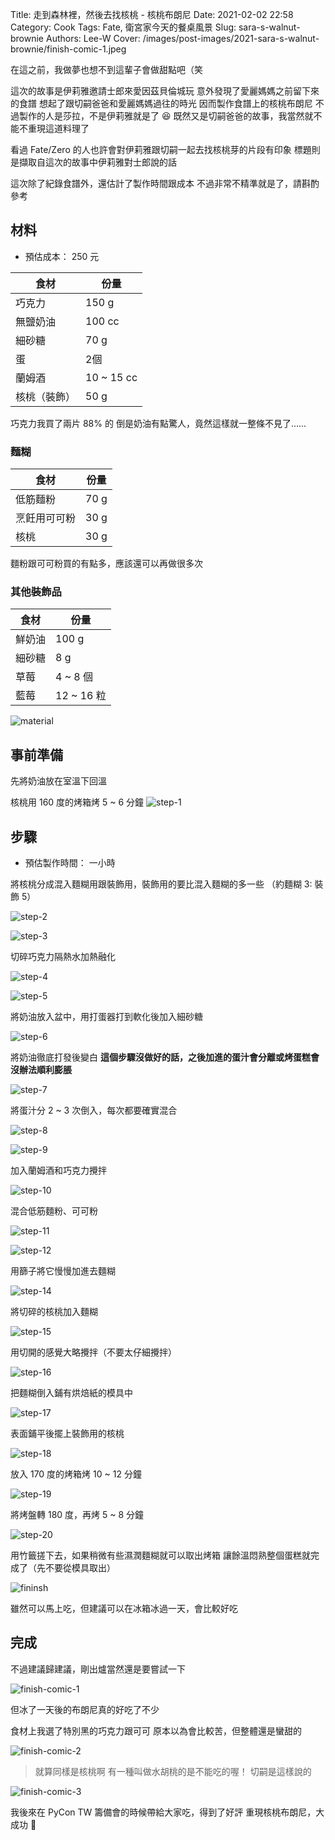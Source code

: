 Title: 走到森林裡，然後去找核桃 - 核桃布朗尼
Date: 2021-02-02 22:58
Category: Cook
Tags: Fate, 衛宮家今天的餐桌風景
Slug: sara-s-walnut-brownie
Authors: Lee-W
Cover: /images/post-images/2021-sara-s-walnut-brownie/finish-comic-1.jpeg

在這之前，我做夢也想不到這輩子會做甜點吧（笑

<!--more-->

這次的故事是伊莉雅邀請士郎來愛因茲貝倫城玩
意外發現了愛麗媽媽之前留下來的食譜
想起了跟切嗣爸爸和愛麗媽媽過往的時光
因而製作食譜上的核桃布朗尼
不過製作的人是莎拉，不是伊莉雅就是了 😆
既然又是切嗣爸爸的故事，我當然就不能不重現這道料理了

看過 Fate/Zero 的人也許會對伊莉雅跟切嗣一起去找核桃芽的片段有印象
標題則是擷取自這次的故事中伊莉雅對士郎說的話

這次除了紀錄食譜外，還估計了製作時間跟成本
不過非常不精準就是了，請斟酌參考

## 材料
* 預估成本： 250 元

| 食材 | 份量 |
|---|---|
| 巧克力 | 150 g |
| 無鹽奶油 | 100 cc |
| 細砂糖 | 70 g|
| 蛋 | 2個 |
| 蘭姆酒 | 10 ~ 15 cc |
| 核桃（裝飾）| 50 g |

巧克力我買了兩片 88% 的
倒是奶油有點驚人，竟然這樣就一整條不見了......

### 麵糊
| 食材 | 份量 |
| --- | --- |
| 低筋麵粉 | 70 g |
| 烹飪用可可粉 | 30 g |
| 核桃 | 30 g |

麵粉跟可可粉買的有點多，應該還可以再做很多次

### 其他裝飾品
| 食材 | 份量 |
| --- | --- |
| 鮮奶油 | 100 g |
| 細砂糖 | 8 g |
| 草莓 | 4 ~ 8 個 |
| 藍莓 | 12 ~ 16 粒 |

![material]({static}/images/post-images/2021-sara-s-walnut-brownie/material.jpeg)

## 事前準備
先將奶油放在室溫下回溫

核桃用 160 度的烤箱烤 5 ~ 6 分鐘
![step-1]({static}/images/post-images/2021-sara-s-walnut-brownie/step-1.jpeg)

## 步驟
* 預估製作時間： 一小時

將核桃分成混入麵糊用跟裝飾用，裝飾用的要比混入麵糊的多一些
（約麵糊 3: 裝飾 5）

![step-2]({static}/images/post-images/2021-sara-s-walnut-brownie/step-2.jpeg)

![step-3]({static}/images/post-images/2021-sara-s-walnut-brownie/step-3.jpeg)

切碎巧克力隔熱水加熱融化

![step-4]({static}/images/post-images/2021-sara-s-walnut-brownie/step-4.jpeg)

![step-5]({static}/images/post-images/2021-sara-s-walnut-brownie/step-5.jpeg)

將奶油放入盆中，用打蛋器打到軟化後加入細砂糖

![step-6]({static}/images/post-images/2021-sara-s-walnut-brownie/step-6.jpeg)

將奶油徹底打發後變白
**這個步驟沒做好的話，之後加進的蛋汁會分離或烤蛋糕會沒辦法順利膨脹**

![step-7]({static}/images/post-images/2021-sara-s-walnut-brownie/step-7.jpeg)

將蛋汁分 2 ~ 3 次倒入，每次都要確實混合

![step-8]({static}/images/post-images/2021-sara-s-walnut-brownie/step-8.jpeg)

![step-9]({static}/images/post-images/2021-sara-s-walnut-brownie/step-9.jpeg)

加入蘭姆酒和巧克力攪拌

![step-10]({static}/images/post-images/2021-sara-s-walnut-brownie/step-10.jpeg)

混合低筋麵粉、可可粉

![step-11]({static}/images/post-images/2021-sara-s-walnut-brownie/step-11.jpeg)

![step-12]({static}/images/post-images/2021-sara-s-walnut-brownie/step-12.jpeg)

用篩子將它慢慢加進去麵糊

![step-14]({static}/images/post-images/2021-sara-s-walnut-brownie/step-14.jpeg)

將切碎的核桃加入麵糊

![step-15]({static}/images/post-images/2021-sara-s-walnut-brownie/step-15.jpeg)

用切開的感覺大略攪拌（不要太仔細攪拌）

![step-16]({static}/images/post-images/2021-sara-s-walnut-brownie/step-16.jpeg)

把麵糊倒入鋪有烘焙紙的模具中

![step-17]({static}/images/post-images/2021-sara-s-walnut-brownie/step-17.jpeg)

表面鋪平後擺上裝飾用的核桃

![step-18]({static}/images/post-images/2021-sara-s-walnut-brownie/step-18.jpeg)

放入 170 度的烤箱烤 10 ~ 12 分鐘

![step-19]({static}/images/post-images/2021-sara-s-walnut-brownie/step-19.jpeg)

將烤盤轉 180 度，再烤 5 ~ 8 分鐘

![step-20]({static}/images/post-images/2021-sara-s-walnut-brownie/step-20.jpeg)

用竹籤搓下去，如果稍微有些濕潤麵糊就可以取出烤箱
讓餘溫悶熟整個蛋糕就完成了（先不要從模具取出）

![fininsh]({static}/images/post-images/2021-sara-s-walnut-brownie/fininsh.jpeg)

雖然可以馬上吃，但建議可以在冰箱冰過一天，會比較好吃

## 完成
不過建議歸建議，剛出爐當然還是要嘗試一下

![finish-comic-1]({static}/images/post-images/2021-sara-s-walnut-brownie/finish-comic-1.jpeg)

但冰了一天後的布朗尼真的好吃了不少

食材上我選了特別黑的巧克力跟可可
原本以為會比較苦，但整體還是蠻甜的

![finish-comic-2]({static}/images/post-images/2021-sara-s-walnut-brownie/finish-comic-2.jpeg)

> 就算同樣是核桃啊
> 有一種叫做水胡桃的是不能吃的喔！
> 切嗣是這樣說的

![finish-comic-3]({static}/images/post-images/2021-sara-s-walnut-brownie/finish-comic-3.jpeg)

我後來在 PyCon TW 籌備會的時候帶給大家吃，得到了好評
重現核桃布朗尼，大成功 🎉
